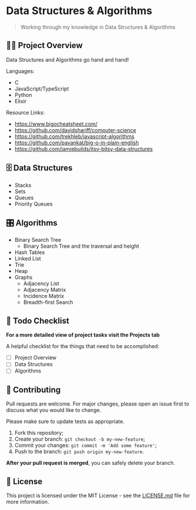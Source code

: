 # Data Structures & Algorithms

> Working through my knowledge in Data Structures & Algorithms

## 👨‍💻 Project Overview

Data Structures and Algorithms go hand and hand!

Languages:

- C
- JavaScript/TypeScript
- Python
- Elixir

Resource Links:

- https://www.bigocheatsheet.com/
- https://github.com/davidshariff/computer-science
- https://github.com/trekhleb/javascript-algorithms
- https://github.com/pavankat/big-o-in-plain-english
- https://github.com/jamiebuilds/itsy-bitsy-data-structures

## 🗄️ Data Structures

- Stacks
- Sets
- Queues
- Priority Queues

## 🎛 Algorithms

- Binary Search Tree
  - Binary Search Tree and the traversal and height
- Hash Tables
- Linked List
- Trie
- Heap
- Graphs
  - Adjacency List
  - Adjacency Matrix
  - Incidence Matrix
  - Breadth-first Search

## 📑 Todo Checklist

**For a more detailed view of project tasks visit the Projects tab**

A helpful checklist for the things that need to be accomplished:

- [ ] Project Overview
- [ ] Data Structures
- [ ] Algorithms

## 🤝 Contributing

Pull requests are welcome. For major changes, please open an issue first to discuss what you would like to change.

Please make sure to update tests as appropriate.

1. Fork this repository;
2. Create your branch: `git checkout -b my-new-feature`;
3. Commit your changes: `git commit -m 'Add some feature'`;
4. Push to the branch: `git push origin my-new-feature`.

**After your pull request is merged**, you can safely delete your branch.

## 📝 License

This project is licensed under the MIT License - see the [LICENSE.md](LICENSE.md) file for more information.
